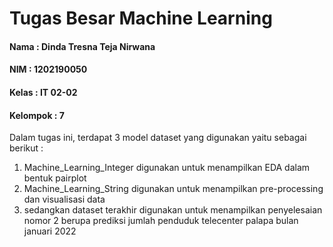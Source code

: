 # Tugas Besar Machine Learning
#### Nama      : Dinda Tresna Teja Nirwana
#### NIM       : 1202190050
#### Kelas     : IT 02-02
#### Kelompok  : 7

Dalam tugas ini, terdapat 3 model dataset yang digunakan yaitu sebagai berikut :
1. Machine_Learning_Integer digunakan untuk menampilkan EDA dalam bentuk pairplot
2. Machine_Learning_String digunakan untuk menampilkan pre-processing dan visualisasi data
3. sedangkan dataset terakhir digunakan untuk menampilkan penyelesaian nomor 2 berupa prediksi jumlah penduduk telecenter palapa bulan januari 2022
